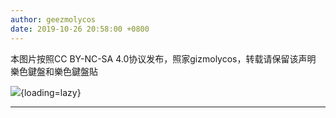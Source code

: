 ```yaml
---
author: geezmolycos
date: 2019-10-26 20:58:00 +0800
---
```


本图片按照CC BY-NC-SA 4.0协议发布，照家gizmolycos，转载请保留该声明 樂色鍵盤和樂色鍵盤貼

![](/images/qq-zone/2019-10-26-keyboard.jpg){loading=lazy}

---
